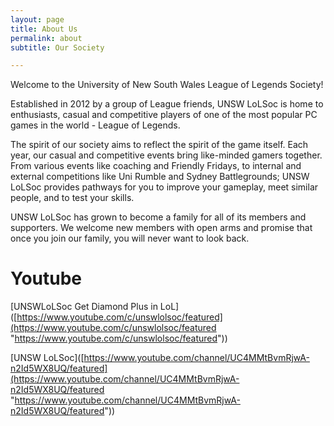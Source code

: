```yaml
---
layout: page
title: About Us
permalink: about
subtitle: Our Society

---
```

Welcome to the University of New South Wales League of Legends Society!

Established in 2012 by a group of League friends, UNSW LoLSoc is home to enthusiasts, casual and competitive players of one of the most popular PC games in the world - League of Legends.

The spirit of our society aims to reflect the spirit of the game itself. Each year, our casual and competitive events bring like-minded gamers together. From various events like coaching and Friendly Fridays, to internal and external competitions like Uni Rumble and Sydney Battlegrounds; UNSW LoLSoc provides pathways for you to improve your gameplay, meet similar people, and to test your skills.

UNSW LoLSoc has grown to become a family for all of its members and supporters. We welcome new members with open arms and promise that once you join our family, you will never want to look back.

# Youtube

\[UNSWLoLSoc Get Diamond Plus in LoL\]([https://www.youtube.com/c/unswlolsoc/featured](https://www.youtube.com/c/unswlolsoc/featured "https://www.youtube.com/c/unswlolsoc/featured"))

\[UNSW LoLSoc\]([https://www.youtube.com/channel/UC4MMtBvmRjwA-n2Id5WX8UQ/featured](https://www.youtube.com/channel/UC4MMtBvmRjwA-n2Id5WX8UQ/featured "https://www.youtube.com/channel/UC4MMtBvmRjwA-n2Id5WX8UQ/featured"))